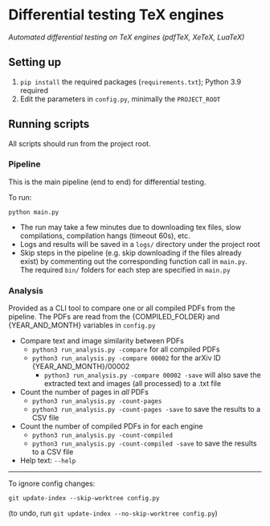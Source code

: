 # Differential testing TeX engines

_Automated differential testing on TeX engines (pdfTeX, XeTeX, LuaTeX)_

## Setting up

1. `pip install` the required packages (`requirements.txt`); Python 3.9 required
1. Edit the parameters in `config.py`, minimally the `PROJECT_ROOT`

## Running scripts

All scripts should run from the project root.

### Pipeline

This is the main pipeline (end to end) for differential testing.

To run:

```
python main.py
```

* The run may take a few minutes due to downloading tex files, slow compilations, compilation hangs (timeout 60s), etc.
* Logs and results will be saved in a `logs/` directory under the project root
* Skip steps in the pipeline (e.g. skip downloading if the files already exist) by commenting out the corresponding function call in `main.py`. The required `bin/` folders for each step are specified in `main.py`

### Analysis

Provided as a CLI tool to compare one or all compiled PDFs from the pipeline. 
The PDFs are read from the {COMPILED_FOLDER} and {YEAR_AND_MONTH} variables in `config.py`

* Compare text and image similarity between PDFs 
    * `python3 run_analysis.py -compare` for all compiled PDFs
    * `python3 run_analysis.py -compare 00002` for the arXiv ID {YEAR_AND_MONTH}/00002
        * `python3 run_analysis.py -compare 00002 -save` will also save the extracted text and images (all processed) to a .txt file
* Count the number of pages in _all_ PDFs
    * `python3 run_analysis.py -count-pages`
    * `python3 run_analysis.py -count-pages -save` to save the results to a CSV file
* Count the number of compiled PDFs in for each engine
    * `python3 run_analysis.py -count-compiled`
    * `python3 run_analysis.py -count-compiled -save` to save the results to a CSV file
* Help text: `--help`

---

To ignore config changes:
```
git update-index --skip-worktree config.py
```
(to undo, run `git update-index --no-skip-worktree config.py`)

